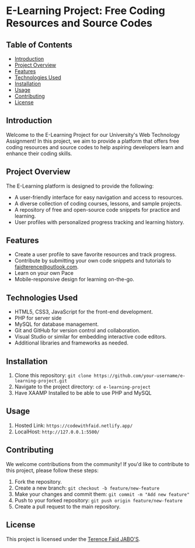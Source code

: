 # E-Learning Project: Free Coding Resources and Source Codes

## Table of Contents

- [Introduction](#introduction)
- [Project Overview](#project-overview)
- [Features](#features)
- [Technologies Used](#technologies-used)
- [Installation](#installation)
- [Usage](#usage)
- [Contributing](#contributing)
- [License](#license)

## Introduction

Welcome to the E-Learning Project for our University's Web Technology Assignment! In this project, we aim to provide a platform that offers free coding resources and source codes to help aspiring developers learn and enhance their coding skills.

## Project Overview

The E-Learning platform is designed to provide the following:

- A user-friendly interface for easy navigation and access to resources.
- A diverse collection of coding courses, lessons, and sample projects.
- A repository of free and open-source code snippets for practice and learning.
- User profiles with personalized progress tracking and learning history.

## Features


- Create a user profile to save favorite resources and track progress.
- Contribute by submitting your own code snippets and tutorials to faidterence@outlook.com.
- Learn on your own Pace
- Mobile-responsive design for learning on-the-go.

## Technologies Used

- HTML5, CSS3, JavaScript for the front-end development.
- PHP for server side
- MySQL for database management.
- Git and GitHub for version control and collaboration.
- Visual Studio or similar for embedding interactive code editors.
- Additional libraries and frameworks as needed.

## Installation

1. Clone this repository: `git clone https://github.com/your-username/e-learning-project.git`
2. Navigate to the project directory: `cd e-learning-project`
3. Have XAAMP Installed to be able to use PHP and MySQL


## Usage

1. Hosted Link: `https://codewithfaid.netlify.app/`
2. LocalHost: `http://127.0.0.1:5500/`

## Contributing

We welcome contributions from the community! If you'd like to contribute to this project, please follow these steps:

1. Fork the repository.
2. Create a new branch: `git checkout -b feature/new-feature`
3. Make your changes and commit them: `git commit -m "Add new feature"`
4. Push to your forked repository: `git push origin feature/new-feature`
5. Create a pull request to the main repository.

## License

This project is licensed under the [Terence Faid JABO'S](LICENSE).
